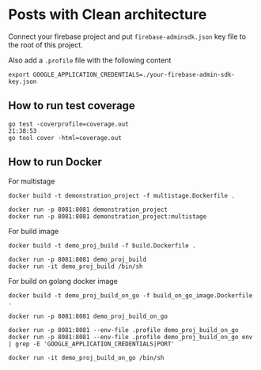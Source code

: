 # Posts with Clean architecture

Connect your firebase project and 
put `firebase-adminsdk.json` key file to the root of this project.

Also add a `.profile` file with the following content
```shell
export GOOGLE_APPLICATION_CREDENTIALS=./your-firebase-admin-sdk-key.json
```

## How to run test coverage

```shell
go test -coverprofile=coverage.out                                                                          21:38:53
go tool cover -html=coverage.out
```

## How to run Docker

For multistage
```shell
docker build -t demonstration_project -f multistage.Dockerfile .

docker run -p 8081:8081 demonstration_project
docker run -p 8081:8081 demonstration_project:multistage
```

For build image
```shell
docker build -t demo_proj_build -f build.Dockerfile .

docker run -p 8081:8081 demo_proj_build
docker run -it demo_proj_build /bin/sh
```

For build on golang docker image
```shell
docker build -t demo_proj_build_on_go -f build_on_go_image.Dockerfile .

docker run -p 8081:8081 demo_proj_build_on_go

docker run -p 8081:8081 --env-file .profile demo_proj_build_on_go 
docker run -p 8081:8081 --env-file .profile demo_proj_build_on_go env | grep -E 'GOOGLE_APPLICATION_CREDENTIALS|PORT' 

docker run -it demo_proj_build_on_go /bin/sh
```